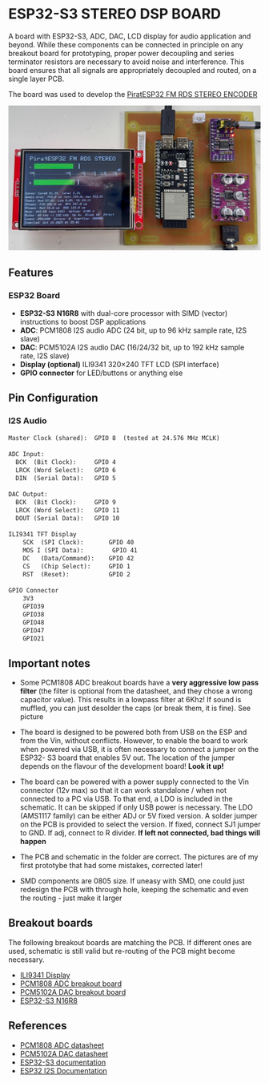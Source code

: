 # ESP32-S3 STEREO DSP BOARD

A board with ESP32-S3, ADC, DAC, LCD display for audio application and beyond. 
While these components can be connected in principle on any breakout board for prototyping, proper power decoupling and series terminator resistors are necessary to avoid noise and interference.
This board ensures that all signals are appropriately decoupled and routed, on a single layer PCB.

The board was used to develop the [PiratESP32 FM RDS STEREO ENCODER](https://github.com/MarcFinns/PiratESP32-FM-RDS-STEREO-ENCODER)

![In action](Pictures/IN%20ACTION.jpeg)

## Features

### ESP32 Board
- **ESP32-S3 N16R8** with dual-core processor with SIMD (vector) instructions to boost DSP applications
- **ADC**: PCM1808 I2S audio ADC (24 bit, up to 96 kHz sample rate, I2S slave)
- **DAC**: PCM5102A I2S audio DAC (16/24/32 bit, up to 192 kHz sample rate, I2S slave)
- **Display (optional)** ILI9341 320×240 TFT LCD (SPI interface)
- **GPIO connector** for LED/buttons or anything else

## Pin Configuration

### I2S Audio
```
Master Clock (shared):  GPIO 8  (tested at 24.576 MHz MCLK)

ADC Input:
  BCK  (Bit Clock):     GPIO 4
  LRCK (Word Select):   GPIO 6
  DIN  (Serial Data):   GPIO 5

DAC Output:
  BCK  (Bit Clock):     GPIO 9
  LRCK (Word Select):   GPIO 11
  DOUT (Serial Data):   GPIO 10

ILI9341 TFT Display
	SCK  (SPI Clock):       GPIO 40
	MOS	I (SPI Data):        GPIO 41
	DC   (Data/Command):    GPIO 42
	CS   (Chip Select):     GPIO 1
	RST  (Reset):           GPIO 2

GPIO Connector
	3V3
	GPIO39
	GPIO38
	GPIO48
	GPIO47
	GPIO21
```

## Important notes

- Some PCM1808 ADC breakout boards have a **very aggressive low pass filter** (the filter is optional from the datasheet, and they chose a wrong capacitor value). This results in a lowpass filter at 6Khz! If sound is muffled, you can just desolder the caps (or break them, it is fine). See picture

- The board is designed to be powered 
both from USB on the ESP and from the Vin, 
without conflicts. However, to enable the board 
to work when powered via USB, it is often 
necessary to connect a jumper on the ESP32-
S3 board that enables 5V out. 
The location of the jumper depends on 
the flavour of the development board! **Look it up!**

- The board can be powered with a power supply connected to the Vin connector (12v max) so that it can work standalone / when not connected to a PC via USB. To that end, a LDO is included in the schematic. It can be skipped if only USB power is necessary. The LDO (AMS1117 family) can be either ADJ or 5V fixed version. A solder jumper on the PCB is provided to select the version. If fixed, connect SJ1 jumper to GND. If adj, connect to R divider. **If left not connected, bad things will happen**

- The PCB and schematic in the folder are correct. The pictures are of my first prototybe that had some mistakes, corrected later!

- SMD components are 0805 size. If uneasy with SMD, one could just redesign the PCB with through hole, keeping the schematic and even the routing - just make it larger


## Breakout boards

The following breakout boards are matching the PCB.
If different ones are used, schematic is still valid but re-routing of the PCB might become necessary.

- [ILI9341 Display](https://nl.aliexpress.com/item/32913890225.html)
- [PCM1808 ADC breakout board](https://nl.aliexpress.com/item/1005006749086540.html)
- [PCM5102A DAC breakout board](https://nl.aliexpress.com/item/1005009648364414.html)
- [ESP32-S3 N16R8](https://nl.aliexpress.com/item/1005007319706057.html)

## References

- [PCM1808 ADC datasheet](https://www.ti.com/lit/ds/symlink/pcm1808.pdf)
- [PCM5102A DAC datasheet](https://www.ti.com/lit/ds/symlink/pcm5102a.pdf)
- [ESP32-S3 documentation](https://www.espressif.com/sites/default/files/documentation/esp32-s3_technical_reference_manual_en.pdf)
- [ESP32 I2S Documentation](https://docs.espressif.com/projects/esp-idf/en/latest/esp32/api-reference/peripherals/i2s.html)



